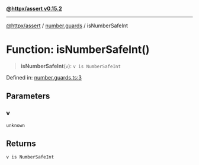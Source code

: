 [**@httpx/assert v0.15.2**](../../README.md)

***

[@httpx/assert](../../README.md) / [number.guards](../README.md) / isNumberSafeInt

# Function: isNumberSafeInt()

> **isNumberSafeInt**(`v`): `v is NumberSafeInt`

Defined in: [number.guards.ts:3](https://github.com/belgattitude/httpx/blob/b6bd279cf69f2d17f3ec46e9618a31cb72744279/packages/assert/src/number.guards.ts#L3)

## Parameters

### v

`unknown`

## Returns

`v is NumberSafeInt`
